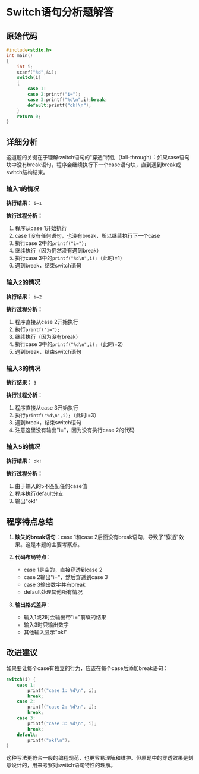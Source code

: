 # Switch语句分析题解答

## 原始代码
```c
#include<stdio.h>
int main()
{
    int i;
    scanf("%d",&i);
    switch(i)
    {
        case 1:
        case 2:printf("i=");
        case 3:printf("%d\n",i);break;
        default:printf("ok!\n");
    }
    return 0;
}
```

## 详细分析

这道题的关键在于理解switch语句的"穿透"特性（fall-through）：如果case语句块中没有break语句，程序会继续执行下一个case语句块，直到遇到break或switch结构结束。

### 输入1的情况
**执行结果：** `i=1`

**执行过程分析：**
1. 程序从case 1开始执行
2. case 1没有任何语句，也没有break，所以继续执行下一个case
3. 执行case 2中的`printf("i=");`
4. 继续执行（因为仍然没有遇到break）
5. 执行case 3中的`printf("%d\n",i);`（此时i=1）
6. 遇到break，结束switch语句

### 输入2的情况
**执行结果：** `i=2`

**执行过程分析：**
1. 程序直接从case 2开始执行
2. 执行`printf("i=");`
3. 继续执行（因为没有break）
4. 执行case 3中的`printf("%d\n",i);`（此时i=2）
5. 遇到break，结束switch语句

### 输入3的情况
**执行结果：** `3`

**执行过程分析：**
1. 程序直接从case 3开始执行
2. 执行`printf("%d\n",i);`（此时i=3）
3. 遇到break，结束switch语句
4. 注意这里没有输出"i="，因为没有执行case 2的代码

### 输入5的情况
**执行结果：** `ok!`

**执行过程分析：**
1. 由于输入的5不匹配任何case值
2. 程序执行default分支
3. 输出"ok!"

## 程序特点总结

1. **缺失的break语句**：case 1和case 2后面没有break语句，导致了"穿透"效果。这是本题的主要考察点。

2. **代码布局特点**：
   - case 1是空的，直接穿透到case 2
   - case 2输出"i="，然后穿透到case 3
   - case 3输出数字并有break
   - default处理其他所有情况

3. **输出格式差异**：
   - 输入1或2时会输出带"i="前缀的结果
   - 输入3时只输出数字
   - 其他输入显示"ok!"

## 改进建议

如果要让每个case有独立的行为，应该在每个case后添加break语句：

```c
switch(i) {
    case 1:
        printf("case 1: %d\n", i);
        break;
    case 2:
        printf("case 2: %d\n", i);
        break;
    case 3:
        printf("case 3: %d\n", i);
        break;
    default:
        printf("ok!\n");
}
```

这种写法更符合一般的编程规范，也更容易理解和维护。但原题中的穿透效果是刻意设计的，用来考察对switch语句特性的理解。